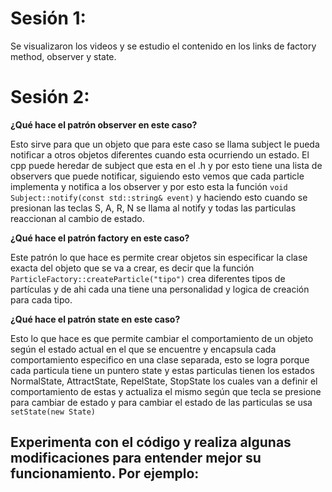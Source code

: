# Sesión 1: 

Se visualizaron los videos y se estudio el contenido en los links de factory method, observer y state. 

# Sesión 2: 

**¿Qué hace el patrón observer en este caso?**

Esto sirve para que un objeto que para este caso se llama subject le pueda notificar a otros objetos diferentes cuando esta ocurriendo un estado. El cpp puede heredar de subject que esta en el  .h y por esto tiene una lista de observers que puede notificar, siguiendo esto vemos que cada particle implementa y notifica a los observer y por esto esta la función ```void Subject::notify(const std::string& event)``` y haciendo esto cuando se presionan las teclas S, A, R, N se llama al notify y todas las particulas reaccionan al cambio de estado.

**¿Qué hace el patrón factory en este caso?**

Este patrón lo que hace es permite crear objetos sin especificar la clase exacta del objeto que se va a crear, es decir que la función ```ParticleFactory::createParticle("tipo")``` crea diferentes tipos de partículas y de ahi cada una tiene una personalidad y logica de creación para cada tipo.

**¿Qué hace el patrón state en este caso?**

Esto lo que hace es que permite cambiar el comportamiento de un objeto según el estado actual en el que se encuentre y encapsula cada comportamiento especifico en una clase separada, esto se logra porque cada particula tiene un puntero state y estas particulas tienen los estados NormalState, AttractState, RepelState, StopState los cuales van a definir el comportamiento de estas y actualiza el mismo según que tecla se presione para cambiar de estado y para cambiar el estado de las particulas se usa ```setState(new State)```

## Experimenta con el código y realiza algunas modificaciones para entender mejor su funcionamiento. Por ejemplo:


